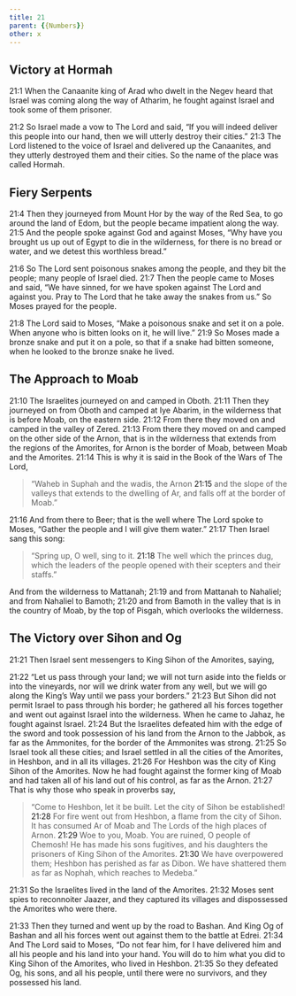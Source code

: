 ```yaml
---
title: 21
parent: {{Numbers}}
other: x
---
```



## Victory at Hormah

<a name="21:1">21:1</a> When the Canaanite king of Arad who dwelt in the Negev heard that Israel was coming along the way of Atharim, he fought against Israel and took some of them prisoner.

<a name="21:2">21:2</a> So Israel made a vow to The Lord and said, “If you will indeed deliver this people into our hand, then we will utterly destroy their cities.” <a name="21:3">21:3</a> The Lord listened to the voice of Israel and delivered up the Canaanites, and they utterly destroyed them and their cities. So the name of the place was called Hormah.

## Fiery Serpents

<a name="21:4">21:4</a> Then they journeyed from Mount Hor by the way of the Red Sea, to go around the land of Edom, but the people became impatient along the way. <a name="21:5">21:5</a> And the people spoke against God and against Moses, “Why have you brought us up out of Egypt to die in the wilderness, for there is no bread or water, and we detest this worthless bread.”

<a name="21:6">21:6</a> So The Lord sent poisonous snakes among the people, and they bit the people; many people of Israel died. <a name="21:7">21:7</a> Then the people came to Moses and said, “We have sinned, for we have spoken against The Lord and against you. Pray to The Lord that he take away the snakes from us.” So Moses prayed for the people.

<a name="21:8">21:8</a> The Lord said to Moses, “Make a poisonous snake and set it on a pole. When anyone who is bitten looks on it, he will live.” <a name="21:9">21:9</a> So Moses made a bronze snake and put it on a pole, so that if a snake had bitten someone, when he looked to the bronze snake he lived.

## The Approach to Moab

<a name="21:10">21:10</a> The Israelites journeyed on and camped in Oboth. <a name="21:11">21:11</a> Then they journeyed on from Oboth and camped at Iye Abarim, in the wilderness that is before Moab, on the eastern side. <a name="21:12">21:12</a> From there they moved on and camped in the valley of Zered. <a name="21:13">21:13</a> From there they moved on and camped on the other side of the Arnon, that is in the wilderness that extends from the regions of the Amorites, for Arnon is the border of Moab, between Moab and the Amorites. <a name="21:14">21:14</a> This is why it is said in the Book of the Wars of The Lord,

> “Waheb in Suphah and the wadis,
> the Arnon <a name="21:15">21:15</a> and the slope of the valleys
> that extends to the dwelling of Ar,
> and falls off at the border of Moab.”

<a name="21:16">21:16</a> And from there to Beer; that is the well where The Lord spoke to Moses, “Gather the people and I will give them water.” <a name="21:17">21:17</a> Then Israel sang this song:

> “Spring up, O well, sing to it.
> <a name="21:18">21:18</a> The well which the princes dug,
> which the leaders of the people opened
> with their scepters and their staffs.”

And from the wilderness to Mattanah; <a name="21:19">21:19</a> and from Mattanah to Nahaliel; and from Nahaliel to Bamoth; <a name="21:20">21:20</a> and from Bamoth in the valley that is in the country of Moab, by the top of Pisgah, which overlooks the wilderness.

## The Victory over Sihon and Og

<a name="21:21">21:21</a> Then Israel sent messengers to King Sihon of the Amorites, saying,

<a name="21:22">21:22</a> “Let us pass through your land; we will not turn aside into the fields or into the vineyards, nor will we drink water from any well, but we will go along the King’s Way until we pass your borders.” <a name="21:23">21:23</a> But Sihon did not permit Israel to pass through his border; he gathered all his forces together and went out against Israel into the wilderness. When he came to Jahaz, he fought against Israel. <a name="21:24">21:24</a> But the Israelites defeated him with the edge of the sword and took possession of his land from the Arnon to the Jabbok, as far as the Ammonites, for the border of the Ammonites was strong. <a name="21:25">21:25</a> So Israel took all these cities; and Israel settled in all the cities of the Amorites, in Heshbon, and in all its villages. <a name="21:26">21:26</a> For Heshbon was the city of King Sihon of the Amorites. Now he had fought against the former king of Moab and had taken all of his land out of his control, as far as the Arnon. <a name="21:27">21:27</a> That is why those who speak in proverbs say,

> “Come to Heshbon, let it be built.
> Let the city of Sihon be established!
> <a name="21:28">21:28</a> For fire went out from Heshbon,
> a flame from the city of Sihon.
> It has consumed Ar of Moab
> and The Lords of the high places of Arnon.
> <a name="21:29">21:29</a> Woe to you, Moab.
> You are ruined, O people of Chemosh!
> He has made his sons fugitives,
> and his daughters the prisoners of King Sihon of the Amorites.
> <a name="21:30">21:30</a> We have overpowered them;
> Heshbon has perished as far as Dibon.
> We have shattered them as far as Nophah,
> which reaches to Medeba.”

<a name="21:31">21:31</a> So the Israelites lived in the land of the Amorites. <a name="21:32">21:32</a> Moses sent spies to reconnoiter Jaazer, and they captured its villages and dispossessed the Amorites who were there.

<a name="21:33">21:33</a> Then they turned and went up by the road to Bashan. And King Og of Bashan and all his forces went out against them to the battle at Edrei. <a name="21:34">21:34</a> And The Lord said to Moses, “Do not fear him, for I have delivered him and all his people and his land into your hand. You will do to him what you did to King Sihon of the Amorites, who lived in Heshbon. <a name="21:35">21:35</a> So they defeated Og, his sons, and all his people, until there were no survivors, and they possessed his land.

